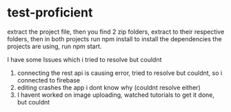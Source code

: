 # test-proficient
extract the project file, then you find 2 zip folders, extract to their respective folders, 
then in both projects run npm install to install the dependencies the projects are using,
run npm start.

I have some Issues which i tried to resolve but couldnt
  1. connecting the rest api is causing error, tried to resolve but couldnt, so i connected to firebase
  2. editing crashes the app i dont know why (couldnt resolve either)
  3. I havent worked on image uploading, watched tutorials to get it done, but couldnt
